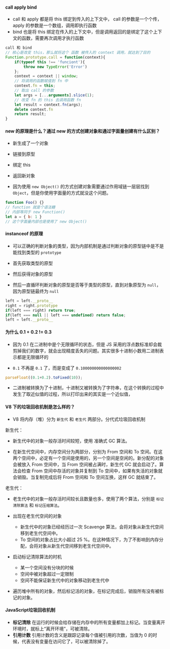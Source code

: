 #### call apply bind 

- call 和 apply 都是将 this 绑定到传入的上下文中， call 的参数是一个个传，apply 的参数是一个数组，调用即执行函数
- bind 也是将 this 绑定在传入的上下文中，但是调用返回的是绑定了这个上下文的函数，需要再次调用才执行函数

```js
call 和 bind 
// 核心是改变 this，那么就将这个 函数 被传入的 context 调用，就达到了目的
Function.prototype.call = function(context){
    if(typeof this !== 'funciont'){
        throw new TypeError('Error')
    };
    context = context || window;
    // 将调用的函数赋值到 fn 中
    context.fn = this;
    // 取出 call 的参数
    let args = [...arguments].slice(1);
    // 改变 fn 的 this 去调用函数 fn
   	let result = context.fn(args);
    delete context.fn
	return result;  
}
```



#### new 的原理是什么？通过 new 的方式创建对象和通过字面量创建有什么区别？

- 新生成了一个对象
- 链接到原型
- 绑定 this
- 返回新对象



- 因为使用 `new Object()` 的方式创建对象需要通过作用域链一层层找到 `Object`，但是你使用字面量的方式就没这个问题。

```js
function Foo() {}
// function 就是个语法糖
// 内部等同于 new Function()
let a = { b: 1 }
// 这个字面量内部也是使用了 new Object()
```



#### instanceof 的原理

- 可以正确的判断对象的类型，因为内部机制是通过判断对象的原型链中是不是能找到类型的 `prototype`

- 首先获取类型的原型
- 然后获得对象的原型
- 然后一直循环判断对象的原型是否等于类型的原型，直到对象原型为 `null`，因为原型链最终为 `null`

```js
left = left.__proto__
right = right.prototype
if(left === right) return true;
if(left === null || left === undefined) return false;
left = left.__proto__
```



#### 为什么 0.1 + 0.2 != 0.3

- 因为 0.1 在二进制中是个无限循环的状态，但是 JS 采用的浮点数标准却会裁剪掉我们的数字，就会出现精度丢失的问题。其实很多十进制小数用二进制表示都是无限循环的

- `0.1` 不再是 `0.1` 了，而是变成了 `0.100000000000000002`

```js
parseFloat((0.1+0.2).toFixed(10));
```



- 二进制被转换为了十进制，十进制又被转换为了字符串，在这个转换的过程中发生了取近似值的过程，所以打印出来的其实是一个近似值，



#### V8 下的垃圾回收机制是怎么样的？



- V8 将内存（堆）分为 `新生代` 和 `老生代` 两部分。分代式垃圾回收机制



新生代：

- 新生代中的对象一般存活时间较短，使用 准确式 GC 算法。

- 在新生代空间中，内存空间分为两部分，分别为 From 空间和 To 空间。在这两个空间中，必定有一个空间是使用的，另一个空间是空闲的。新分配的对象会被放入 From 空间中，当 From 空间被占满时，新生代 GC 就会启动了。算法会检查 From 空间中存活的对象并复制到 To 空间中，如果有失活的对象就会销毁。当复制完成后将 From 空间和 To 空间互换，这样 GC 就结束了。



老生代：

- 老生代中的对象一般存活时间较长且数量也多，使用了两个算法，分别是 `标记清除算法` 和 `标记压缩算法`。

- 出现在老生代空间的对象
  - 新生代中的对象已经经历过一次 Scavenge 算法，会将对象从新生代空间移到老生代空间中。
  - To 空间的对象占比大小超过 25 %。在这种情况下，为了不影响到内存分配，会将对象从新生代空间移到老生代空间中。
- 启动标记清除算法的时机
  - 某一个空间没有分块的时候
  - 空间中被对象超过一定限制
  - 空间不能保证新生代中的对象移动到老生代中

- 遍历堆中所有的对象，然后标记活的对象，在标记完成后，销毁所有没有被标记的对象。



#### JavaScript垃圾回收机制



- **标记清除** 在运行的时候会给存储在内存中的所有变量都加上标记。当变量离开环境时，就标上“离开环境”，可被清除。
- **引用计数** 引用计数的含义是跟踪记录每个值被引用的次数，当值为 0 的时候，代表没有变量在访问它了，可以被清除掉了。












